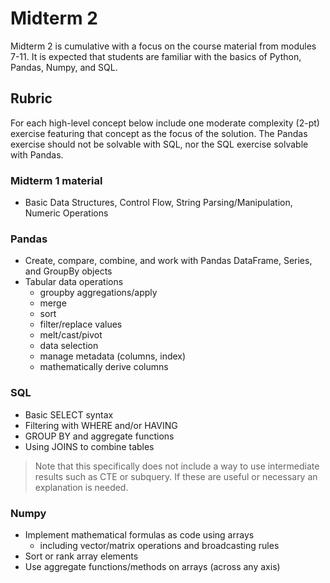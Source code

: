 # Midterm 2

Midterm 2 is cumulative with a focus on the course material from modules 7-11. It is expected that students are familiar with the basics of Python, Pandas, Numpy, and SQL. 

## Rubric

For each high-level concept below include one moderate complexity (2-pt) exercise featuring that concept as the focus of the solution. The Pandas exercise should not be solvable with SQL, nor the SQL exercise solvable with Pandas.

### Midterm 1 material

- Basic Data Structures, Control Flow, String Parsing/Manipulation, Numeric Operations

### Pandas

- Create, compare, combine, and work with Pandas DataFrame, Series, and GroupBy objects
- Tabular data operations
  - groupby aggregations/apply
  - merge
  - sort
  - filter/replace values
  - melt/cast/pivot
  - data selection
  - manage metadata (columns, index)
  - mathematically derive columns
 
### SQL

- Basic SELECT syntax
- Filtering with WHERE and/or HAVING
- GROUP BY and aggregate functions
- Using JOINS to combine tables

> Note that this specifically does not include a way to use intermediate results such as CTE or subquery. If these are useful or necessary an explanation is needed.

### Numpy

- Implement mathematical formulas as code using arrays
  - including vector/matrix operations and broadcasting rules
- Sort or rank array elements
- Use aggregate functions/methods on arrays (across any axis)
